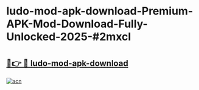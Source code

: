 # ludo-mod-apk-download-Premium-APK-Mod-Download-Fully-Unlocked-2025-#2mxcl

# <h2><a href="https://bedroomkl.my?title=ludo-mod-apk-download&ref=1AP">🔗👉 🔴 ludo-mod-apk-download</a></h2>

[![acn](https://github.com/user-attachments/assets/0f9c940e-d8b0-45ae-aac7-cd30a18b3e1c)](https://bedroomkl.my?title=ludo-mod-apk-download&ref=1AP)

